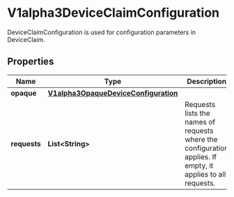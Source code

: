 

# V1alpha3DeviceClaimConfiguration

DeviceClaimConfiguration is used for configuration parameters in DeviceClaim.

## Properties

| Name | Type | Description | Notes |
|------------ | ------------- | ------------- | -------------|
|**opaque** | [**V1alpha3OpaqueDeviceConfiguration**](V1alpha3OpaqueDeviceConfiguration.md) |  |  [optional] |
|**requests** | **List&lt;String&gt;** | Requests lists the names of requests where the configuration applies. If empty, it applies to all requests. |  [optional] |



